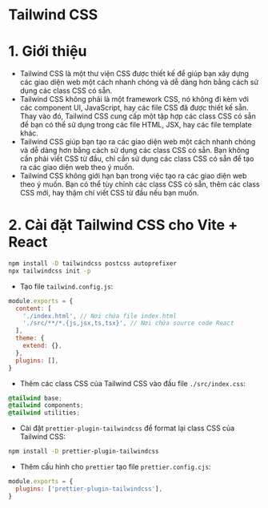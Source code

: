 # Tailwind CSS
# 1. Giới thiệu
- Tailwind CSS là một thư viện CSS được thiết kế để giúp bạn xây dựng các giao diện web một cách nhanh chóng và dễ dàng hơn bằng cách sử dụng các class CSS có sẵn.
- Tailwind CSS không phải là một framework CSS, nó không đi kèm với các component UI, JavaScript, hay các file CSS đã được thiết kế sẵn. Thay vào đó, Tailwind CSS cung cấp một tập hợp các class CSS có sẵn để bạn có thể sử dụng trong các file HTML, JSX, hay các file template khác.
- Tailwind CSS giúp bạn tạo ra các giao diện web một cách nhanh chóng và dễ dàng hơn bằng cách sử dụng các class CSS có sẵn. Bạn không cần phải viết CSS từ đầu, chỉ cần sử dụng các class CSS có sẵn để tạo ra các giao diện web theo ý muốn.
- Tailwind CSS không giới hạn bạn trong việc tạo ra các giao diện web theo ý muốn. Bạn có thể tùy chỉnh các class CSS có sẵn, thêm các class CSS mới, hay thậm chí viết CSS từ đầu nếu bạn muốn.

# 2. Cài đặt Tailwind CSS cho Vite + React
```bash
npm install -D tailwindcss postcss autoprefixer
npx tailwindcss init -p
```
- Tạo file `tailwind.config.js`:
```javascript
module.exports = {
  content: [
    './index.html', // Nơi chứa file index.html
    './src/**/*.{js,jsx,ts,tsx}', // Nơi chứa source code React
  ],
  theme: {
    extend: {},
  },
  plugins: [],
}
```
- Thêm các class CSS của Tailwind CSS vào đầu file `./src/index.css`:
```css
@tailwind base;
@tailwind components;
@tailwind utilities;
```
- Cài đặt `prettier-plugin-tailwindcss` để format lại class CSS của Tailwind CSS:
```bash
npm install -D prettier-plugin-tailwindcss
```
- Thêm cấu hình cho `prettier` tạo file `prettier.config.cjs`:
```javascript
module.exports = {
  plugins: ['prettier-plugin-tailwindcss'],
}
```